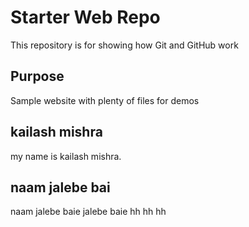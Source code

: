 # Starter Web Repo

This repository is for showing how Git and GitHub work

## Purpose

Sample website with plenty of files for demos

## kailash mishra 
my name is kailash mishra.


## naam jalebe bai
naam jalebe baie jalebe baie hh hh hh 